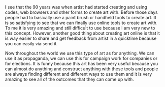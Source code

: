 I see that the 90 years was when artist had started creating and using codes, web browsers and other forms to create art with. Before those days people had to basically use a paint brush or handheld tools to create art. It is so satisfying to see that we can finally use online tools to create art with. To me it is very amazing and still difficult to use because I am very new to this concept. However, another good thing about creating art online is that it is way easier to share and get feedback from artist in a quicktime because you can easily via send it.

Now throughout the world we use this type of art as for anything. We can use it as propaganda, we can use this for campaign work for companies or for elections. It is funny because this art has been very useful because you can almost do anything and construct anything with these tools and people are always finding different and different ways to use them and it is very amazing to see all of the outcomes that they can come up with. 
